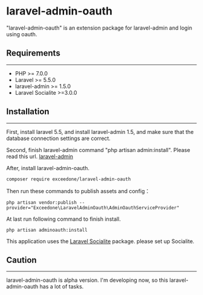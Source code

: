  # laravel-admin-oauth
 "laravel-admin-oauth" is an extension package for laravel-admin and login using oauth.

## Requirements
------------
 - PHP >= 7.0.0
 - Laravel >= 5.5.0
 - laravel-admin >= 1.5.0
 - Laravel Socialite >=3.0.0

## Installation
------------
First, install laravel 5.5, and install laravel-admin 1.5, and make sure that the database connection settings are correct.

Second, finish laravel-admin command "php artisan admin:install". Please read this url.
[laravel-admin](https://github.com/z-song/laravel-admin)

After, install laravel-admin-oauth.
```
composer require exceedone/laravel-admin-oauth
```

Then run these commands to publish assets and config：

```
php artisan vendor:publish --provider="Exceedone\LaravelAdminOauth\AdminOauthServiceProvider"
```

At last run following command to finish install. 
```
php artisan adminoauth:install
```

This application uses the [Laravel Socialite](https://github.com/laravel/socialite) package.
please set up Socialite.

## Caution
------------
laravel-admin-oauth is alpha version.
I'm developing now, so this laravel-admin-oauth has a lot of tasks.